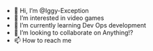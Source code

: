 - 👋 Hi, I’m @Iggy-Exception
- 👀 I’m interested in video games
- 🌱 I’m currently learning Dev Ops development
- 💞️ I’m looking to collaborate on Anything!?
- 📫 How to reach me 

<!---
Iggy-Exception/Iggy-Exception is a ✨ special ✨ repository because its `README.md` (this file) appears on your GitHub profile.
You can click the Preview link to take a look at your changes.
--->

